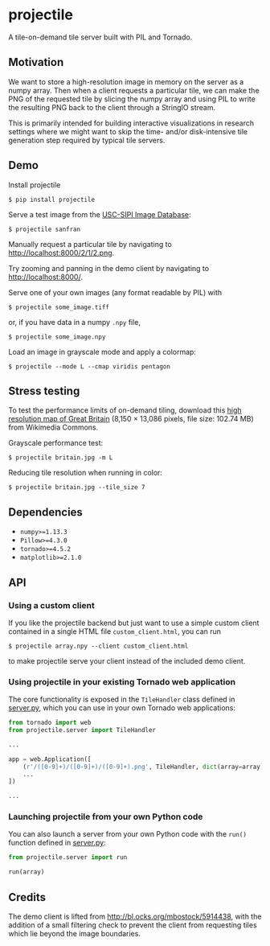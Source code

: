 projectile
==========

A tile-on-demand tile server built with PIL and Tornado.

Motivation
----------

We want to store a high-resolution image in memory on the server as a numpy
array. Then when a client requests a particular tile, we can make the PNG of the
requested tile by slicing the numpy array and using PIL to write the resulting
PNG back to the client through a StringIO stream.

This is primarily intended for building interactive visualizations in research
settings where we might want to skip the time- and/or disk-intensive tile
generation step required by typical tile servers.

Demo
----

Install projectile

    $ pip install projectile

Serve a test image from the [USC-SIPI Image Database](http://sipi.usc.edu/database/):

    $ projectile sanfran

Manually request a particular tile by navigating to <http://localhost:8000/2/1/2.png>.

Try zooming and panning in the demo client by navigating to <http://localhost:8000/>.

Serve one of your own images (any format readable by PIL) with

    $ projectile some_image.tiff

or, if you have data in a numpy `.npy` file,

    $ projectile some_image.npy

Load an image in grayscale mode and apply a colormap:

    $ projectile --mode L --cmap viridis pentagon

Stress testing
--------------

To test the performance limits of on-demand tiling, download this
[high resolution map of Great Britain](https://commons.wikimedia.org/wiki/File:A_new_map_of_Great_Britain_according_to_the_newest_and_most_exact_observations_(8342715024).jpg)
(8,150 × 13,086 pixels, file size: 102.74 MB) from Wikimedia Commons.

Grayscale performance test:

    $ projectile britain.jpg -m L

Reducing tile resolution when running in color:

    $ projectile britain.jpg --tile_size 7

Dependencies
------------

 - `numpy>=1.13.3`
 - `Pillow>=4.3.0`
 - `tornado>=4.5.2`
 - `matplotlib>=2.1.0`

API
---

### Using a custom client

If you like the projectile backend but just want to use a simple custom client
contained in a single HTML file `custom_client.html`, you can run

    $ projectile array.npy --client custom_client.html

to make projectile serve your client instead of the included demo client.

### Using projectile in your existing Tornado web application

The core functionality is exposed in the `TileHandler` class defined in
[server.py](projectile/server.py), which you can use in your own Tornado web
applications:

```python
from tornado import web
from projectile.server import TileHandler

...

app = web.Application([
    (r'/([0-9]+)/([0-9]+)/([0-9]+).png', TileHandler, dict(array=array)),
    ...
])

...
```

### Launching projectile from your own Python code

You can also launch a server from your own Python code with the `run()` function
defined in [server.py](projectile/server.py):

```python
from projectile.server import run

run(array)
```

Credits
-------

The demo client is lifted from <http://bl.ocks.org/mbostock/5914438>, with the
addition of a small filtering check to prevent the client from requesting tiles
which lie beyond the image boundaries.
